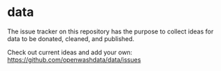 # data 

The issue tracker on this repository has the purpose to collect ideas for data to be donated, cleaned, and published. 

Check out current ideas and add your own: https://github.com/openwashdata/data/issues
